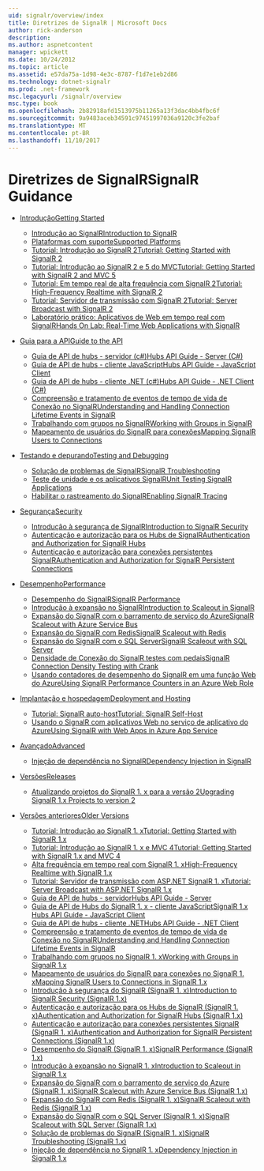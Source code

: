 ```yaml
---
uid: signalr/overview/index
title: Diretrizes de SignalR | Microsoft Docs
author: rick-anderson
description: 
ms.author: aspnetcontent
manager: wpickett
ms.date: 10/24/2012
ms.topic: article
ms.assetid: e57da75a-1d98-4e3c-8787-f1d7e1eb2d86
ms.technology: dotnet-signalr
ms.prod: .net-framework
msc.legacyurl: /signalr/overview
msc.type: book
ms.openlocfilehash: 2b82918afd1513975b11265a13f3dac4bb4fbc6f
ms.sourcegitcommit: 9a9483aceb34591c97451997036a9120c3fe2baf
ms.translationtype: MT
ms.contentlocale: pt-BR
ms.lasthandoff: 11/10/2017
---
```

<a name="signalr-guidance"></a><span data-ttu-id="3e1f4-102">Diretrizes de SignalR</span><span class="sxs-lookup"><span data-stu-id="3e1f4-102">SignalR Guidance</span></span>
====================
- [<span data-ttu-id="3e1f4-103">Introdução</span><span class="sxs-lookup"><span data-stu-id="3e1f4-103">Getting Started</span></span>](getting-started/index.md)

    - [<span data-ttu-id="3e1f4-104">Introdução ao SignalR</span><span class="sxs-lookup"><span data-stu-id="3e1f4-104">Introduction to SignalR</span></span>](getting-started/introduction-to-signalr.md)
    - [<span data-ttu-id="3e1f4-105">Plataformas com suporte</span><span class="sxs-lookup"><span data-stu-id="3e1f4-105">Supported Platforms</span></span>](getting-started/supported-platforms.md)
    - [<span data-ttu-id="3e1f4-106">Tutorial: Introdução ao SignalR 2</span><span class="sxs-lookup"><span data-stu-id="3e1f4-106">Tutorial: Getting Started with SignalR 2</span></span>](getting-started/tutorial-getting-started-with-signalr.md)
    - [<span data-ttu-id="3e1f4-107">Tutorial: Introdução ao SignalR 2 e 5 do MVC</span><span class="sxs-lookup"><span data-stu-id="3e1f4-107">Tutorial: Getting Started with SignalR 2 and MVC 5</span></span>](getting-started/tutorial-getting-started-with-signalr-and-mvc.md)
    - [<span data-ttu-id="3e1f4-108">Tutorial: Em tempo real de alta frequência com SignalR 2</span><span class="sxs-lookup"><span data-stu-id="3e1f4-108">Tutorial: High-Frequency Realtime with SignalR 2</span></span>](getting-started/tutorial-high-frequency-realtime-with-signalr.md)
    - [<span data-ttu-id="3e1f4-109">Tutorial: Servidor de transmissão com SignalR 2</span><span class="sxs-lookup"><span data-stu-id="3e1f4-109">Tutorial: Server Broadcast with SignalR 2</span></span>](getting-started/tutorial-server-broadcast-with-signalr.md)
    - [<span data-ttu-id="3e1f4-110">Laboratório prático: Aplicativos de Web em tempo real com SignalR</span><span class="sxs-lookup"><span data-stu-id="3e1f4-110">Hands On Lab: Real-Time Web Applications with SignalR</span></span>](getting-started/real-time-web-applications-with-signalr.md)
- [<span data-ttu-id="3e1f4-111">Guia para a API</span><span class="sxs-lookup"><span data-stu-id="3e1f4-111">Guide to the API</span></span>](guide-to-the-api/index.md)

    - [<span data-ttu-id="3e1f4-112">Guia de API de hubs - servidor (c#)</span><span class="sxs-lookup"><span data-stu-id="3e1f4-112">Hubs API Guide - Server (C#)</span></span>](guide-to-the-api/hubs-api-guide-server.md)
    - [<span data-ttu-id="3e1f4-113">Guia de API de hubs - cliente JavaScript</span><span class="sxs-lookup"><span data-stu-id="3e1f4-113">Hubs API Guide - JavaScript Client</span></span>](guide-to-the-api/hubs-api-guide-javascript-client.md)
    - [<span data-ttu-id="3e1f4-114">Guia de API de hubs - cliente .NET (c#)</span><span class="sxs-lookup"><span data-stu-id="3e1f4-114">Hubs API Guide - .NET Client (C#)</span></span>](guide-to-the-api/hubs-api-guide-net-client.md)
    - [<span data-ttu-id="3e1f4-115">Compreensão e tratamento de eventos de tempo de vida de Conexão no SignalR</span><span class="sxs-lookup"><span data-stu-id="3e1f4-115">Understanding and Handling Connection Lifetime Events in SignalR</span></span>](guide-to-the-api/handling-connection-lifetime-events.md)
    - [<span data-ttu-id="3e1f4-116">Trabalhando com grupos no SignalR</span><span class="sxs-lookup"><span data-stu-id="3e1f4-116">Working with Groups in SignalR</span></span>](guide-to-the-api/working-with-groups.md)
    - [<span data-ttu-id="3e1f4-117">Mapeamento de usuários do SignalR para conexões</span><span class="sxs-lookup"><span data-stu-id="3e1f4-117">Mapping SignalR Users to Connections</span></span>](guide-to-the-api/mapping-users-to-connections.md)
- [<span data-ttu-id="3e1f4-118">Testando e depurando</span><span class="sxs-lookup"><span data-stu-id="3e1f4-118">Testing and Debugging</span></span>](testing-and-debugging/index.md)

    - [<span data-ttu-id="3e1f4-119">Solução de problemas de SignalR</span><span class="sxs-lookup"><span data-stu-id="3e1f4-119">SignalR Troubleshooting</span></span>](testing-and-debugging/troubleshooting.md)
    - [<span data-ttu-id="3e1f4-120">Teste de unidade e os aplicativos SignalR</span><span class="sxs-lookup"><span data-stu-id="3e1f4-120">Unit Testing SignalR Applications</span></span>](testing-and-debugging/unit-testing-signalr-applications.md)
    - [<span data-ttu-id="3e1f4-121">Habilitar o rastreamento do SignalR</span><span class="sxs-lookup"><span data-stu-id="3e1f4-121">Enabling SignalR Tracing</span></span>](testing-and-debugging/enabling-signalr-tracing.md)
- [<span data-ttu-id="3e1f4-122">Segurança</span><span class="sxs-lookup"><span data-stu-id="3e1f4-122">Security</span></span>](security/index.md)

    - [<span data-ttu-id="3e1f4-123">Introdução à segurança de SignalR</span><span class="sxs-lookup"><span data-stu-id="3e1f4-123">Introduction to SignalR Security</span></span>](security/introduction-to-security.md)
    - [<span data-ttu-id="3e1f4-124">Autenticação e autorização para os Hubs de SignalR</span><span class="sxs-lookup"><span data-stu-id="3e1f4-124">Authentication and Authorization for SignalR Hubs</span></span>](security/hub-authorization.md)
    - [<span data-ttu-id="3e1f4-125">Autenticação e autorização para conexões persistentes SignalR</span><span class="sxs-lookup"><span data-stu-id="3e1f4-125">Authentication and Authorization for SignalR Persistent Connections</span></span>](security/persistent-connection-authorization.md)
- [<span data-ttu-id="3e1f4-126">Desempenho</span><span class="sxs-lookup"><span data-stu-id="3e1f4-126">Performance</span></span>](performance/index.md)

    - [<span data-ttu-id="3e1f4-127">Desempenho do SignalR</span><span class="sxs-lookup"><span data-stu-id="3e1f4-127">SignalR Performance</span></span>](performance/signalr-performance.md)
    - [<span data-ttu-id="3e1f4-128">Introdução à expansão no SignalR</span><span class="sxs-lookup"><span data-stu-id="3e1f4-128">Introduction to Scaleout in SignalR</span></span>](performance/scaleout-in-signalr.md)
    - [<span data-ttu-id="3e1f4-129">Expansão do SignalR com o barramento de serviço do Azure</span><span class="sxs-lookup"><span data-stu-id="3e1f4-129">SignalR Scaleout with Azure Service Bus</span></span>](performance/scaleout-with-windows-azure-service-bus.md)
    - [<span data-ttu-id="3e1f4-130">Expansão do SignalR com Redis</span><span class="sxs-lookup"><span data-stu-id="3e1f4-130">SignalR Scaleout with Redis</span></span>](performance/scaleout-with-redis.md)
    - [<span data-ttu-id="3e1f4-131">Expansão do SignalR com o SQL Server</span><span class="sxs-lookup"><span data-stu-id="3e1f4-131">SignalR Scaleout with SQL Server</span></span>](performance/scaleout-with-sql-server.md)
    - [<span data-ttu-id="3e1f4-132">Densidade de Conexão do SignalR testes com pedais</span><span class="sxs-lookup"><span data-stu-id="3e1f4-132">SignalR Connection Density Testing with Crank</span></span>](performance/signalr-connection-density-testing-with-crank.md)
    - [<span data-ttu-id="3e1f4-133">Usando contadores de desempenho do SignalR em uma função Web do Azure</span><span class="sxs-lookup"><span data-stu-id="3e1f4-133">Using SignalR Performance Counters in an Azure Web Role</span></span>](performance/using-signalr-performance-counters-in-an-azure-web-role.md)
- [<span data-ttu-id="3e1f4-134">Implantação e hospedagem</span><span class="sxs-lookup"><span data-stu-id="3e1f4-134">Deployment and Hosting</span></span>](deployment/index.md)

    - [<span data-ttu-id="3e1f4-135">Tutorial: SignalR auto-host</span><span class="sxs-lookup"><span data-stu-id="3e1f4-135">Tutorial: SignalR Self-Host</span></span>](deployment/tutorial-signalr-self-host.md)
    - [<span data-ttu-id="3e1f4-136">Usando o SignalR com aplicativos Web no serviço de aplicativo do Azure</span><span class="sxs-lookup"><span data-stu-id="3e1f4-136">Using SignalR with Web Apps in Azure App Service</span></span>](deployment/using-signalr-with-azure-web-sites.md)
- [<span data-ttu-id="3e1f4-137">Avançado</span><span class="sxs-lookup"><span data-stu-id="3e1f4-137">Advanced</span></span>](advanced/index.md)

    - [<span data-ttu-id="3e1f4-138">Injeção de dependência no SignalR</span><span class="sxs-lookup"><span data-stu-id="3e1f4-138">Dependency Injection in SignalR</span></span>](advanced/dependency-injection.md)
- [<span data-ttu-id="3e1f4-139">Versões</span><span class="sxs-lookup"><span data-stu-id="3e1f4-139">Releases</span></span>](releases/index.md)

    - [<span data-ttu-id="3e1f4-140">Atualizando projetos do SignalR 1. x para a versão 2</span><span class="sxs-lookup"><span data-stu-id="3e1f4-140">Upgrading SignalR 1.x Projects to version 2</span></span>](releases/upgrading-signalr-1x-projects-to-20.md)
- [<span data-ttu-id="3e1f4-141">Versões anteriores</span><span class="sxs-lookup"><span data-stu-id="3e1f4-141">Older Versions</span></span>](older-versions/index.md)

    - [<span data-ttu-id="3e1f4-142">Tutorial: Introdução ao SignalR 1. x</span><span class="sxs-lookup"><span data-stu-id="3e1f4-142">Tutorial: Getting Started with SignalR 1.x</span></span>](older-versions/tutorial-getting-started-with-signalr.md)
    - [<span data-ttu-id="3e1f4-143">Tutorial: Introdução ao SignalR 1. x e MVC 4</span><span class="sxs-lookup"><span data-stu-id="3e1f4-143">Tutorial: Getting Started with SignalR 1.x and MVC 4</span></span>](older-versions/tutorial-getting-started-with-signalr-and-mvc-4.md)
    - [<span data-ttu-id="3e1f4-144">Alta frequência em tempo real com SignalR 1. x</span><span class="sxs-lookup"><span data-stu-id="3e1f4-144">High-Frequency Realtime with SignalR 1.x</span></span>](older-versions/tutorial-high-frequency-realtime-with-signalr.md)
    - [<span data-ttu-id="3e1f4-145">Tutorial: Servidor de transmissão com ASP.NET SignalR 1. x</span><span class="sxs-lookup"><span data-stu-id="3e1f4-145">Tutorial: Server Broadcast with ASP.NET SignalR 1.x</span></span>](older-versions/tutorial-server-broadcast-with-aspnet-signalr.md)
    - [<span data-ttu-id="3e1f4-146">Guia de API de hubs - servidor</span><span class="sxs-lookup"><span data-stu-id="3e1f4-146">Hubs API Guide - Server</span></span>](older-versions/signalr-1x-hubs-api-guide-server.md)
    - [<span data-ttu-id="3e1f4-147">Guia de API de Hubs do SignalR 1. x - cliente JavaScript</span><span class="sxs-lookup"><span data-stu-id="3e1f4-147">SignalR 1.x Hubs API Guide - JavaScript Client</span></span>](older-versions/signalr-1x-hubs-api-guide-javascript-client.md)
    - [<span data-ttu-id="3e1f4-148">Guia de API de hubs - cliente .NET</span><span class="sxs-lookup"><span data-stu-id="3e1f4-148">Hubs API Guide - .NET Client</span></span>](older-versions/signalr-1x-hubs-api-guide-net-client.md)
    - [<span data-ttu-id="3e1f4-149">Compreensão e tratamento de eventos de tempo de vida de Conexão no SignalR</span><span class="sxs-lookup"><span data-stu-id="3e1f4-149">Understanding and Handling Connection Lifetime Events in SignalR</span></span>](older-versions/handling-connection-lifetime-events.md)
    - [<span data-ttu-id="3e1f4-150">Trabalhando com grupos no SignalR 1. x</span><span class="sxs-lookup"><span data-stu-id="3e1f4-150">Working with Groups in SignalR 1.x</span></span>](older-versions/working-with-groups.md)
    - [<span data-ttu-id="3e1f4-151">Mapeamento de usuários do SignalR para conexões no SignalR 1. x</span><span class="sxs-lookup"><span data-stu-id="3e1f4-151">Mapping SignalR Users to Connections in SignalR 1.x</span></span>](older-versions/mapping-users-to-connections.md)
    - [<span data-ttu-id="3e1f4-152">Introdução à segurança do SignalR (SignalR 1. x)</span><span class="sxs-lookup"><span data-stu-id="3e1f4-152">Introduction to SignalR Security (SignalR 1.x)</span></span>](older-versions/introduction-to-security.md)
    - [<span data-ttu-id="3e1f4-153">Autenticação e autorização para os Hubs de SignalR (SignalR 1. x)</span><span class="sxs-lookup"><span data-stu-id="3e1f4-153">Authentication and Authorization for SignalR Hubs (SignalR 1.x)</span></span>](older-versions/hub-authorization.md)
    - [<span data-ttu-id="3e1f4-154">Autenticação e autorização para conexões persistentes SignalR (SignalR 1. x)</span><span class="sxs-lookup"><span data-stu-id="3e1f4-154">Authentication and Authorization for SignalR Persistent Connections (SignalR 1.x)</span></span>](older-versions/persistent-connection-authorization.md)
    - [<span data-ttu-id="3e1f4-155">Desempenho do SignalR (SignalR 1. x)</span><span class="sxs-lookup"><span data-stu-id="3e1f4-155">SignalR Performance (SignalR 1.x)</span></span>](older-versions/signalr-performance.md)
    - [<span data-ttu-id="3e1f4-156">Introdução à expansão no SignalR 1. x</span><span class="sxs-lookup"><span data-stu-id="3e1f4-156">Introduction to Scaleout in SignalR 1.x</span></span>](older-versions/scaleout-in-signalr.md)
    - [<span data-ttu-id="3e1f4-157">Expansão do SignalR com o barramento de serviço do Azure (SignalR 1. x)</span><span class="sxs-lookup"><span data-stu-id="3e1f4-157">SignalR Scaleout with Azure Service Bus (SignalR 1.x)</span></span>](older-versions/scaleout-with-windows-azure-service-bus.md)
    - [<span data-ttu-id="3e1f4-158">Expansão do SignalR com Redis (SignalR 1. x)</span><span class="sxs-lookup"><span data-stu-id="3e1f4-158">SignalR Scaleout with Redis (SignalR 1.x)</span></span>](older-versions/scaleout-with-redis.md)
    - [<span data-ttu-id="3e1f4-159">Expansão do SignalR com o SQL Server (SignalR 1. x)</span><span class="sxs-lookup"><span data-stu-id="3e1f4-159">SignalR Scaleout with SQL Server (SignalR 1.x)</span></span>](older-versions/scaleout-with-sql-server.md)
    - [<span data-ttu-id="3e1f4-160">Solução de problemas do SignalR (SignalR 1. x)</span><span class="sxs-lookup"><span data-stu-id="3e1f4-160">SignalR Troubleshooting (SignalR 1.x)</span></span>](older-versions/troubleshooting.md)
    - [<span data-ttu-id="3e1f4-161">Injeção de dependência no SignalR 1. x</span><span class="sxs-lookup"><span data-stu-id="3e1f4-161">Dependency Injection in SignalR 1.x</span></span>](older-versions/dependency-injection.md)
